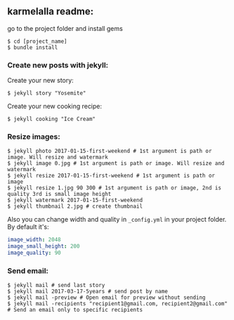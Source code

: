 ## karmelalla readme:

go to the project folder and install gems
```
$ cd [project_name]
$ bundle install
```

### Create new posts with jekyll:

Create your new story:

    $ jekyll story "Yosemite"

Create your new cooking recipe:

    $ jekyll cooking "Ice Cream"

### Resize images:

```
$ jekyll photo 2017-01-15-first-weekend # 1st argument is path or image. Will resize and watermark
$ jekyll image 0.jpg # 1st argument is path or image. Will resize and watermark
$ jekyll resize 2017-01-15-first-weekend # 1st argument is path or image
$ jekyll resize 1.jpg 90 300 # 1st argument is path or image, 2nd is quality 3rd is small image height
$ jekyll watermark 2017-01-15-first-weekend
$ jekyll thumbnail 2.jpg # create thumbnail
```

Also you can change width and quality in ```_config.yml``` in your project folder. By default it's:

```yml
image_width: 2048
image_small_height: 200
image_quality: 90
```

### Send email:

```
$ jekyll mail # send last story
$ jekyll mail 2017-03-17-5years # send post by name
$ jekyll mail -preview # Open email for preview without sending
$ jekyll mail -recipients "recipient1@gmail.com, recipient2@gmail.com" # Send an email only to specific recipients
```
